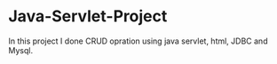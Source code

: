 # Java-Servlet-Project
In this project I done CRUD opration using java servlet, html, JDBC and Mysql.
